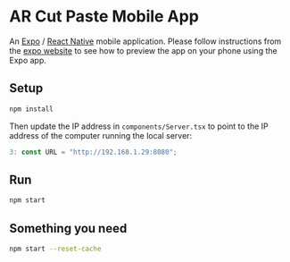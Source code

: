 # AR Cut Paste Mobile App

An [Expo](expo.io) / [React Native](#) mobile application.
Please follow instructions from the [expo website](https://expo.io/learn) to see how to preview the app on your phone using the Expo app.

## Setup

```bash
npm install
```

Then update the IP address in `components/Server.tsx` to point to the IP address of the computer running the local server:

```js
3: const URL = "http://192.168.1.29:8080";
```

## Run

```bash
npm start
```

## Something you need

```bash
npm start --reset-cache
```
